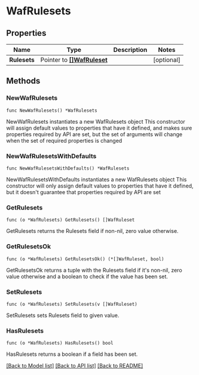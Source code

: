 # WafRulesets

## Properties

Name | Type | Description | Notes
------------ | ------------- | ------------- | -------------
**Rulesets** | Pointer to [**[]WafRuleset**](WafRuleset.md) |  | [optional] 

## Methods

### NewWafRulesets

`func NewWafRulesets() *WafRulesets`

NewWafRulesets instantiates a new WafRulesets object
This constructor will assign default values to properties that have it defined,
and makes sure properties required by API are set, but the set of arguments
will change when the set of required properties is changed

### NewWafRulesetsWithDefaults

`func NewWafRulesetsWithDefaults() *WafRulesets`

NewWafRulesetsWithDefaults instantiates a new WafRulesets object
This constructor will only assign default values to properties that have it defined,
but it doesn't guarantee that properties required by API are set

### GetRulesets

`func (o *WafRulesets) GetRulesets() []WafRuleset`

GetRulesets returns the Rulesets field if non-nil, zero value otherwise.

### GetRulesetsOk

`func (o *WafRulesets) GetRulesetsOk() (*[]WafRuleset, bool)`

GetRulesetsOk returns a tuple with the Rulesets field if it's non-nil, zero value otherwise
and a boolean to check if the value has been set.

### SetRulesets

`func (o *WafRulesets) SetRulesets(v []WafRuleset)`

SetRulesets sets Rulesets field to given value.

### HasRulesets

`func (o *WafRulesets) HasRulesets() bool`

HasRulesets returns a boolean if a field has been set.


[[Back to Model list]](../README.md#documentation-for-models) [[Back to API list]](../README.md#documentation-for-api-endpoints) [[Back to README]](../README.md)


